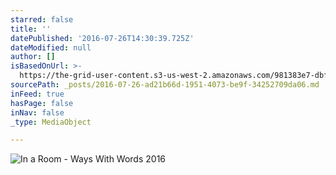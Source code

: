 ```yaml
---
starred: false
title: ''
datePublished: '2016-07-26T14:30:39.725Z'
dateModified: null
author: []
isBasedOnUrl: >-
  https://the-grid-user-content.s3-us-west-2.amazonaws.com/981383e7-dbfc-4352-89c4-4b20012e97d0.jpg
sourcePath: _posts/2016-07-26-ad21b66d-1951-4073-be9f-34252709da06.md
inFeed: true
hasPage: false
inNav: false
_type: MediaObject

---
```

![In a Room - Ways With Words 2016](https://the-grid-user-content.s3-us-west-2.amazonaws.com/981383e7-dbfc-4352-89c4-4b20012e97d0.jpg)